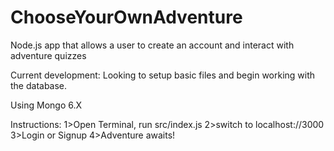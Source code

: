 # ChooseYourOwnAdventure
Node.js app that allows a user to create an account and interact with adventure quizzes

Current development:
Looking to setup basic files and begin working with the database.

Using Mongo 6.X


Instructions: 1>Open Terminal, run src/index.js                    2>switch to localhost://3000            3>Login or Signup        4>Adventure awaits!
